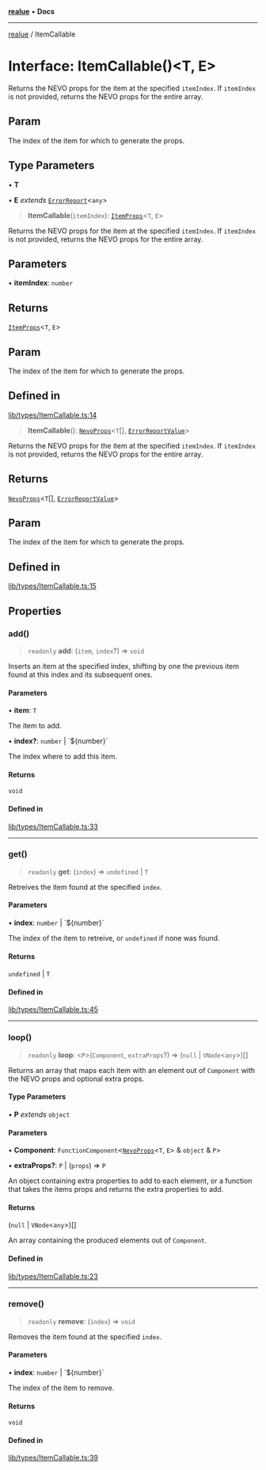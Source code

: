 [**realue**](../README.md) • **Docs**

***

[realue](../README.md) / ItemCallable

# Interface: ItemCallable()\<T, E\>

Returns the NEVO props for the item at the specified `itemIndex`. If `itemIndex` is not provided, returns the NEVO props for the entire array.

## Param

The index of the item for which to generate the props.

## Type Parameters

• **T**

• **E** *extends* [`ErrorReport`](../type-aliases/ErrorReport.md)\<`any`\>

> **ItemCallable**(`itemIndex`): [`ItemProps`](../type-aliases/ItemProps.md)\<`T`, `E`\>

Returns the NEVO props for the item at the specified `itemIndex`. If `itemIndex` is not provided, returns the NEVO props for the entire array.

## Parameters

• **itemIndex**: `number`

## Returns

[`ItemProps`](../type-aliases/ItemProps.md)\<`T`, `E`\>

## Param

The index of the item for which to generate the props.

## Defined in

[lib/types/ItemCallable.ts:14](https://github.com/nevoland/realue/blob/1fa38fef80c9df28c076a8a44728e2fb20f56b0b/lib/types/ItemCallable.ts#L14)

> **ItemCallable**(): [`NevoProps`](../type-aliases/NevoProps.md)\<`T`[], [`ErrorReportValue`](../type-aliases/ErrorReportValue.md)\>

Returns the NEVO props for the item at the specified `itemIndex`. If `itemIndex` is not provided, returns the NEVO props for the entire array.

## Returns

[`NevoProps`](../type-aliases/NevoProps.md)\<`T`[], [`ErrorReportValue`](../type-aliases/ErrorReportValue.md)\>

## Param

The index of the item for which to generate the props.

## Defined in

[lib/types/ItemCallable.ts:15](https://github.com/nevoland/realue/blob/1fa38fef80c9df28c076a8a44728e2fb20f56b0b/lib/types/ItemCallable.ts#L15)

## Properties

### add()

> `readonly` **add**: (`item`, `index`?) => `void`

Inserts an item at the specified index, shifting by one the previous item found at this index and its subsequent ones.

#### Parameters

• **item**: `T`

The item to add.

• **index?**: `number` \| \`$\{number\}\`

The index where to add this item.

#### Returns

`void`

#### Defined in

[lib/types/ItemCallable.ts:33](https://github.com/nevoland/realue/blob/1fa38fef80c9df28c076a8a44728e2fb20f56b0b/lib/types/ItemCallable.ts#L33)

***

### get()

> `readonly` **get**: (`index`) => `undefined` \| `T`

Retreives the item found at the specified `index`.

#### Parameters

• **index**: `number` \| \`$\{number\}\`

The index of the item to retreive, or `undefined` if none was found.

#### Returns

`undefined` \| `T`

#### Defined in

[lib/types/ItemCallable.ts:45](https://github.com/nevoland/realue/blob/1fa38fef80c9df28c076a8a44728e2fb20f56b0b/lib/types/ItemCallable.ts#L45)

***

### loop()

> `readonly` **loop**: \<`P`\>(`Component`, `extraProps`?) => (`null` \| `VNode`\<`any`\>)[]

Returns an array that maps each item with an element out of `Component` with the NEVO props and optional extra props.

#### Type Parameters

• **P** *extends* `object`

#### Parameters

• **Component**: `FunctionComponent`\<[`NevoProps`](../type-aliases/NevoProps.md)\<`T`, `E`\> & `object` & `P`\>

• **extraProps?**: `P` \| (`props`) => `P`

An object containing extra properties to add to each element, or a function that takes the items props and returns the extra properties to add.

#### Returns

(`null` \| `VNode`\<`any`\>)[]

An array containing the produced elements out of `Component`.

#### Defined in

[lib/types/ItemCallable.ts:23](https://github.com/nevoland/realue/blob/1fa38fef80c9df28c076a8a44728e2fb20f56b0b/lib/types/ItemCallable.ts#L23)

***

### remove()

> `readonly` **remove**: (`index`) => `void`

Removes the item found at the specified `index`.

#### Parameters

• **index**: `number` \| \`$\{number\}\`

The index of the item to remove.

#### Returns

`void`

#### Defined in

[lib/types/ItemCallable.ts:39](https://github.com/nevoland/realue/blob/1fa38fef80c9df28c076a8a44728e2fb20f56b0b/lib/types/ItemCallable.ts#L39)
